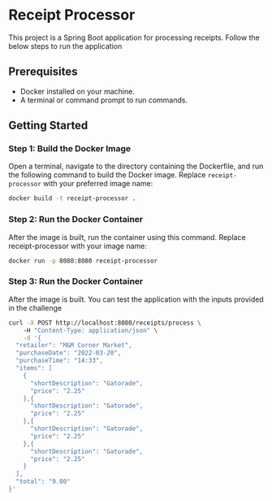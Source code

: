 # Receipt Processor

This project is a Spring Boot application for processing receipts. Follow the below steps to run the application

## Prerequisites

- Docker installed on your machine.
- A terminal or command prompt to run commands.

## Getting Started

### Step 1: Build the Docker Image

Open a terminal, navigate to the directory containing the Dockerfile, and run the following command to build the Docker image. Replace `receipt-processor` with your preferred image name:

```sh
docker build -t receipt-processor .
```

### Step 2: Run the Docker Container

After the image is built, run the container using this command. Replace receipt-processor with your image name:

```sh
docker run -p 8080:8080 receipt-processor
```

### Step 3: Run the Docker Container

After the image is built. You can test the application with the inputs provided in the challenge

```sh
curl -X POST http://localhost:8080/receipts/process \                                 
    -H "Content-Type: application/json" \
    -d '{
  "retailer": "M&M Corner Market",
  "purchaseDate": "2022-03-20",
  "purchaseTime": "14:33",
  "items": [
    {
      "shortDescription": "Gatorade",
      "price": "2.25"
    },{
      "shortDescription": "Gatorade",
      "price": "2.25"
    },{
      "shortDescription": "Gatorade",
      "price": "2.25"
    },{
      "shortDescription": "Gatorade",
      "price": "2.25"
    }
  ],
  "total": "9.00"
}'
```
